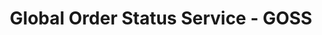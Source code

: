 ---
title: Global Order Status Service - GOSS
description: UI/UX, Web development, Devops
categories:
- WEB & MOBILE APP
layout: portfolio_detail
background-class: portBgImg
background-image: "/assets/img/portfolio/port_cover_img/goss.png"
porject_title: Global Order Status Service - GOSS
porject_subtitle: UI/UX, Web development, Devops
porject_apple_imglink: ""
porject_android_imglink: ""
project_detail: A platform to categorize and manage different kinds of orders the client receives on a daily basis. The platform which existed before lacked the usability and intuitiveness thus failing to make the users comfortable with the system. The revised UI/UX made the platform much more easier to use, resulting in much more improved user engagement.
whatWeDoList:
- UI/UX
- Web development
- Devops
img: "/assets/img/portfolio/goss/2.png"
imgContent:  Simplified UI and UX to give a better experience.

variation_img1: "/assets/img/portfolio/goss/7.png"
variation_img2: "/assets/img/portfolio/goss/8.png"
variation_img3: "/assets/img/portfolio/goss/9.png"
---